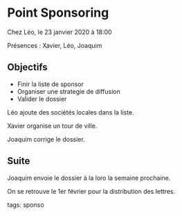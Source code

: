# Point Sponsoring

Chez Léo, le 23 janvier 2020 à 18:00

Présences : Xavier, Léo, Joaquim

## Objectifs

- Finir la liste de sponsor
- Organiser une strategie de diffusion
- Valider le dossier

Léo ajoute des sociétés locales dans la liste.

Xavier organise un tour de ville.

Joaquim corrige le dossier.

## Suite

Joaquim envoie le dossier à la loro la semaine prochaine.

On se retrouve le 1er février pour la distribution des lettres.



tags: sponso